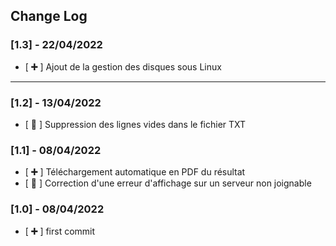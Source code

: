 ## Change Log

### [1.3] - 22/04/2022

- [ **➕** ] Ajout de la gestion des disques sous Linux

---

### [1.2] - 13/04/2022

- [ **🔧** ] Suppression des lignes vides dans le fichier TXT

### [1.1] - 08/04/2022

- [ **➕** ] Téléchargement automatique en PDF du résultat
- [ **🔧** ] Correction d'une erreur d'affichage sur un serveur non joignable

### [1.0] - 08/04/2022

- [ **➕** ] first commit
